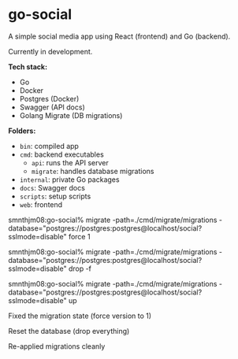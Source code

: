 # go-social

A simple social media app using React (frontend) and Go (backend).

Currently in development.

**Tech stack:**

- Go
- Docker
- Postgres (Docker)
- Swagger (API docs)
- Golang Migrate (DB migrations)

**Folders:**

- `bin`: compiled app
- `cmd`: backend executables
  - `api`: runs the API server
  - `migrate`: handles database migrations
- `internal`: private Go packages
- `docs`: Swagger docs
- `scripts`: setup scripts
- `web`: frontend

smnthjm08:go-social% migrate -path=./cmd/migrate/migrations -database="postgres://postgres:postgres@localhost/social?sslmode=disable" force 1

smnthjm08:go-social% migrate -path=./cmd/migrate/migrations -database="postgres://postgres:postgres@localhost/social?sslmode=disable" drop -f

smnthjm08:go-social% migrate -path=./cmd/migrate/migrations -database="postgres://postgres:postgres@localhost/social?sslmode=disable" up

Fixed the migration state (force version to 1)

Reset the database (drop everything)

Re-applied migrations cleanly
